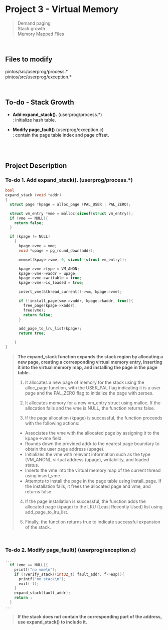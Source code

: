 # Project 3 - Virtual Memory
> Demand paging <br>
> Stack growth <br>
> Memory Mapped Files <br>

<br>

## Files to modify
pintos/src/userprog/process.* <br>
pintos/src/userprog/exception.* <br>

<br>

## To-do - Stack Growth
- **Add expand_stack().** (userprog/process.\*) <br>
     : initialize hash table. <br>  
     
- **Modify page_fault()** (userprog/exception.c) <br>
     : contain the page table index and page offset. <br>
     
<br>
<br>

## Project Description


### To-do 1. Add expand_stack(). (userprog/process.\*) <br>

```C
bool
expand_stack (void *addr)
{
  struct page *kpage = alloc_page (PAL_USER | PAL_ZERO);

  struct vm_entry *vme = malloc(sizeof(struct vm_entry));
  if (vme == NULL){
    return false;
  }

  if (kpage != NULL)
    {
      kpage->vme = vme;
      void *upage = pg_round_down(addr);

      memset(kpage->vme, 0, sizeof (struct vm_entry));

      kpage->vme->type = VM_ANON;
      kpage->vme->vaddr = upage;
      kpage->vme->writable = true;
      kpage->vme->is_loaded = true;

      insert_vme(&thread_current()->vm, kpage->vme);

      if (!install_page(vme->vaddr, kpage->kaddr, true)){
        free_page(kpage->kaddr);
        free(vme);
        return false;
      }

      add_page_to_lru_list(kpage);
      return true;

    }
}
```
> **The expand_stack function expands the stack region by allocating a new page, creating a corresponding virtual memory entry, inserting it into the virtual memory map, and installing the page in the page table.** <br>
> 1. It allocates a new page of memory for the stack using the alloc_page function, with the USER_PAL flag indicating it is a user page and the PAL_ZERO flag to initialize the page with zeroes.
>
> 2. It allocates memory for a new vm_entry struct using malloc. If the allocation fails and the vme is NULL, the function returns false.
>
> 3. If the page allocation (kpage) is successful, the function proceeds with the following actions:
>   - Associates the vme with the allocated page by assigning it to the kpage->vme field.
>   - Rounds down the provided addr to the nearest page boundary to obtain the user page address (upage).
>   - Initializes the vme with relevant information such as the type (VM_ANON), virtual address (upage), writability, and loaded status.
>   - Inserts the vme into the virtual memory map of the current thread using insert_vme.
>   - Attempts to install the page in the page table using install_page. If the installation fails, it frees the allocated page and vme, and returns false.
>
> 4. If the page installation is successful, the function adds the allocated page (kpage) to the LRU (Least Recently Used) list using add_page_to_lru_list.
>
> 5. Finally, the function returns true to indicate successful expansion of the stack.

<br>

### To-do 2. Modify page_fault() (userprog/exception.c) <br>

``` C
...
  if (vme == NULL){
    printf("no vme\n");
    if (!verify_stack((int32_t) fault_addr, f->esp)){
      printf("no stack\n");
      exit(-1);
    }
    expand_stack(fault_addr);
    return ;
  }
...
```
> **If the stack does not contain the corresponding part of the address, use expand_stack() to include it.** <br>                
    
<br>
